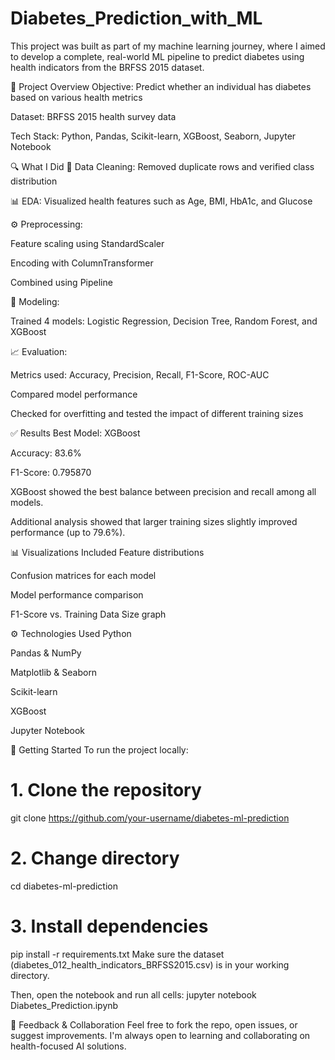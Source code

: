 # Diabetes_Prediction_with_ML
This project was built as part of my machine learning journey, where I aimed to develop a complete, real-world ML pipeline to predict diabetes using health indicators from the BRFSS 2015 dataset.

📌 Project Overview
Objective: Predict whether an individual has diabetes based on various health metrics

Dataset: BRFSS 2015 health survey data

Tech Stack: Python, Pandas, Scikit-learn, XGBoost, Seaborn, Jupyter Notebook


🔍 What I Did
🧹 Data Cleaning: Removed duplicate rows and verified class distribution

📊 EDA: Visualized health features such as Age, BMI, HbA1c, and Glucose

⚙️ Preprocessing:

Feature scaling using StandardScaler

Encoding with ColumnTransformer

Combined using Pipeline


🤖 Modeling:

Trained 4 models: Logistic Regression, Decision Tree, Random Forest, and XGBoost


📈 Evaluation:

Metrics used: Accuracy, Precision, Recall, F1-Score, ROC-AUC

Compared model performance

Checked for overfitting and tested the impact of different training sizes


✅ Results
Best Model: XGBoost

Accuracy: 83.6%

F1-Score: 0.795870

XGBoost showed the best balance between precision and recall among all models.

Additional analysis showed that larger training sizes slightly improved performance (up to 79.6%).


📊 Visualizations Included
Feature distributions

Confusion matrices for each model

Model performance comparison

F1-Score vs. Training Data Size graph


⚙️ Technologies Used
Python

Pandas & NumPy

Matplotlib & Seaborn

Scikit-learn

XGBoost

Jupyter Notebook

🚀 Getting Started
To run the project locally:

# 1. Clone the repository
git clone https://github.com/your-username/diabetes-ml-prediction

# 2. Change directory
cd diabetes-ml-prediction

# 3. Install dependencies
pip install -r requirements.txt
Make sure the dataset (diabetes_012_health_indicators_BRFSS2015.csv) is in your working directory.

Then, open the notebook and run all cells:
jupyter notebook Diabetes_Prediction.ipynb

💬 Feedback & Collaboration
Feel free to fork the repo, open issues, or suggest improvements. I'm always open to learning and collaborating on health-focused AI solutions.
